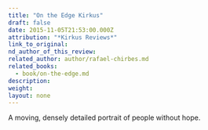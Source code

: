 ```yaml
---
title: "On the Edge Kirkus"
draft: false
date: 2015-11-05T21:53:00.000Z
attribution: "*Kirkus Reviews*"
link_to_original:
nd_author_of_this_review:
related_author: author/rafael-chirbes.md
related_books:
  - book/on-the-edge.md
description:
weight:
layout: none
---
```

A moving, densely detailed portrait of people without hope.

